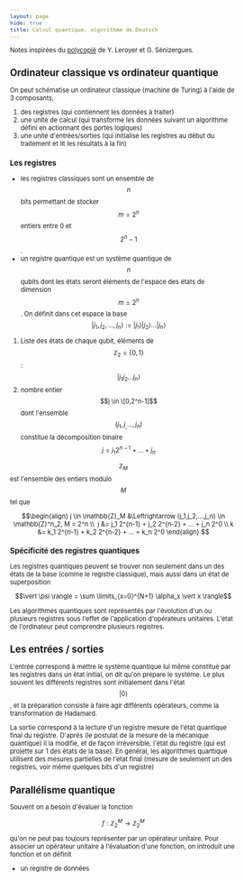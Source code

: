 ```yaml
---
layout: page
hide: true
title: Calcul quantique, algorithme de Deutsch
---
```

<script type="text/javascript" async
  src="https://cdn.mathjax.org/mathjax/latest/MathJax.js?config=TeX-MML-AM_CHTML">
</script>

Notes inspirées du
[polycopié](https://dept-info.labri.fr/~ges/ENSEIGNEMENT/CALCULQ/polycop_calculq.pdf)
de Y. Leroyer et G. Sénizergues. 

<style>
html {
 zoom: 0.80;
}
</style>

## Ordinateur classique vs ordinateur quantique

On peut schématise un ordinateur classique (machine de Turing) à l'aide de 3
composants,
1. des registres (qui contiennent les données à traiter)
2. une unité de calcul (qui transforme les données suivant un algorithme défini
   en actionnant des portes logiques)
3. une unité d'entrées/sorties (qui initialise les registres au début du
   traitement et lit les résultats à la fin)

### Les registres 
+ les registres classiques sont un ensemble de $$n$$ bits permettant de stocker
  $$m=2^n$$ entiers entre 0 et $$2^n-1$$.
+ un registre quantique est un système quantique de $$n$$ qubits dont les états
  seront éléments de l'espace des états de dimension $$m=2^n$$. On définit dans
  cet espace la base $$\vert j_1,j_2,...,j_n \rangle := \vert j_1 \rangle \vert
  j_2 \rangle ... \vert j_n \rangle$$ 
  
1. Liste des états de chaque qubit, éléments de $$\mathbb{Z}_2 = \{0,1\}$$ :
   $$\vert j_1 j_2 ... j_n \rangle$$ 
2. nombre entier $$j \in \[0,2^n-1]$$ dont l'ensemble $$(j_1,j_,...,j_n)$$
   constitue la décomposition binaire $$j=j_1 2^{n-1} + ... + j_n$$
   
$$\mathbb{Z}_M$$ est l'ensemble des entiers modulo $$M$$ tel que 

$$\begin{align} j \in
\mathbb{Z}_M &\Leftrightarrow (j_1,j_2,...,j_n) \in \mathbb{Z}^n_2, M = 2^n \\ 
j &= j_1 2^{n-1} + j_2 2^{n-2} + ... + j_n 2^0 \\
k &= k_1 2^{n-1} + k_2 2^{n-2} + ... + k_n 2^0 
\end{align}
$$ 

### Spécificité des registres quantiques

Les registres quantiques peuvent se trouver non seulement dans un des états de
la base (comme le registre classique), mais aussi dans un état de superposition

$$\vert \psi \rangle = \sum \limits_{x=0}^{N+1} \alpha_x \vert x \rangle$$

Les algorithmes quantiques sont représentés par l'évolution d'un ou plusieurs
registres sous l'effet de l'application d'opérateurs unitaires. L'état de
l'ordinateur peut comprendre plusieurs registres. 

## Les entrées / sorties

L'entrée correspond à mettre le système quantique lui même constitué par les
registres dans un état initial, on dit qu'on prépare le système. Le plus souvent
les différents registres sont initialement dans l'état $$\vert 0 \rangle$$, et
la préparation consiste à faire agir différents opérateurs, comme la
transformation de Hadamard.

La sortie correspond à la lecture d'un registre mesure de l'état quantique final
du registre. D'après (le postulat de la mesure de la mécanique quantique) il la
modifie, et de façon irréversible, l'état du registre (qui est projette sur 1
des états de la base). En général, les algorithmes quantique utilisent des
mesures partielles de l'état final (mesure de seulement un des registres, voir
même quelques bits d'un registre) 

## Parallélisme quantique 

Souvent on a besoin d'évaluer la fonction 

$$ f : \mathbb{Z}^M_2 \rightarrow \mathbb{Z}^M_2 $$

qu'on ne peut pas toujours représenter par un opérateur unitaire. Pour associer
un opérateur unitaire à l'évaluation d'une fonction, on introduit une fonction
et on définit 
- un registre de données
